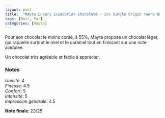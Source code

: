 ```yaml
---
layout: post
title:  "Mayta Luxury Ecuadorian Chocolate - 55% Single Origin Puero Quito"
tags: [Noir, Pur] 
categories: [Mayta]
---
```



Pour son chocolat le moins corsé, à 55%, Mayta propose un chocolat léger, qui rappelle surtout le miel et le caramel tout en finissant sur une note acidulée.

Un chocolat très agréable et facile à apprécier.


### Notes

_Unicité_: 4  
_Finesse_: 4.5  
_Confort_: 5  
_Intensité_: 5  
_Impression générale_: 4.5

**Note finale**: 23/25